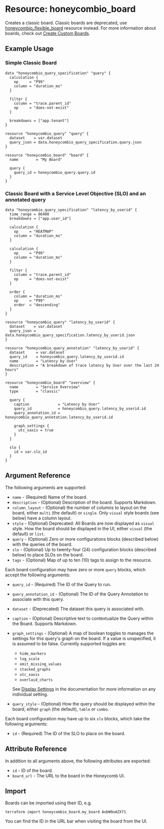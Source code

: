 # Resource: honeycombio_board

Creates a classic board. Classic boards are deprecated, use [honeycombio_flexible_board](./flexible_board.md) resource instead. For more information about boards, check out [Create Custom Boards](https://docs.honeycomb.io/observe/boards).

## Example Usage

### Simple Classic Board

```hcl
data "honeycombio_query_specification" "query" {
  calculation {
    op     = "P99"
    column = "duration_ms"
  }

  filter {
    column = "trace.parent_id"
    op     = "does-not-exist"
  }

  breakdowns = ["app.tenant"]
}

resource "honeycombio_query" "query" {
  dataset    = var.dataset
  query_json = data.honeycombio_query_specification.query.json
}

resource "honeycombio_board" "board" {
  name        = "My Board"

  query {
    query_id = honeycombio_query.query.id
  }
}
```

### Classic Board with a Service Level Objective (SLO) and an annotated query

```hcl
data "honeycombio_query_specification" "latency_by_userid" {
  time_range = 86400
  breakdowns = ["app.user_id"]

  calculation {
    op     = "HEATMAP"
    column = "duration_ms"
  }

  calculation {
    op     = "P99"
    column = "duration_ms"
  }

  filter {
    column = "trace.parent_id"
    op     = "does-not-exist"
  }

  order {
    column = "duration_ms"
    op     = "P99"
    order  = "descending"
  }
}

resource "honeycombio_query" "latency_by_userid" {
  dataset    = var.dataset
  query_json = data.honeycombio_query_specification.latency_by_userid.json
}

resource "honeycombio_query_annotation" "latency_by_userid" {
  dataset     = var.dataset
  query_id    = honeycombio_query.latency_by_userid.id
  name        = "Latency by User"
  description = "A breakdown of trace latency by User over the last 24 hours"
}

resource "honeycombio_board" "overview" {
  name        = "Service Overview"
  type        = "classic"

  query {
    caption             = "Latency by User"
    query_id            = honeycombio_query.latency_by_userid.id
    query_annotation_id = honeycombio_query_annotation.latency_by_userid.id

    graph_settings {
      utc_xaxis = true
    }
  }

  slo {
    id = var.slo_id
  }
}
```

## Argument Reference

The following arguments are supported:

- `name` - (Required) Name of the board.
- `description` - (Optional) Description of the board. Supports Markdown.
- `column_layout` - (Optional) the number of columns to layout on the board, either `multi` (the default) or `single`. Only `visual` style boards (see below) have a column layout.
- `style` - (Optional) Deprecated: All Boards are now displayed as `visual` style. How the board should be displayed in the UI, either `visual` (the default) or `list`.
- `query` - (Optional) Zero or more configurations blocks (described below) with the queries of the board.
- `slo` - (Optional) Up to twenty-four (24) configuration blocks (described below) to place SLOs on the board.
- `tags` - (Optional) Map of up to ten (10) tags to assign to the resource.

Each board configuration may have zero or more `query` blocks, which accept the following arguments:

- `query_id` - (Required) The ID of the Query to run.
- `query_annotation_id` - (Optional) The ID of the Query Annotation to associate with this query.
- `dataset` - (Deprecated) The dataset this query is associated with.
- `caption` - (Optional) Descriptive text to contextualize the Query within the Board. Supports Markdown.
- `graph_settings` - (Optional) A map of boolean toggles to manages the settings for this query's graph on the board.
  If a value is unspecified, it is assumed to be false.
  Currently supported toggles are:

    - `hide_markers`
    - `log_scale`
    - `omit_missing_values`
    - `stacked_graphs`
    - `utc_xaxis`
    - `overlaid_charts`

    See [Display Settings](https://docs.honeycomb.io/investigate/query/customize-results/#display-settings-menu) in the documentation for more information on any individual setting.

- `query_style` - (Optional) How the query should be displayed within the board, either `graph` (the default), `table` or `combo`.

Each board configuration may have up to six `slo` blocks, which take the following arguments:

- `id` - (Required) The ID of the SLO to place on the board.

## Attribute Reference

In addition to all arguments above, the following attributes are exported:

- `id` - ID of the board.
- `board_url` - The URL to the board in the Honeycomb UI.

## Import

Boards can be imported using their ID, e.g.

```shell
terraform import honeycombio_board.my_board AobW9oAZX71
```

You can find the ID in the URL bar when visiting the board from the UI.
